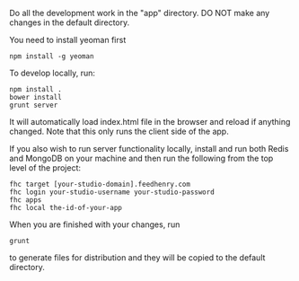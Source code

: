 Do all the development work in the "app" directory. DO NOT make any changes in the default directory.

You need to install yeoman first

    npm install -g yeoman

To develop locally, run:

    npm install .
    bower install
    grunt server

It will automatically load index.html file in the browser and reload if anything changed. Note that this only runs the client side of the app. 

If you also wish to run server functionality locally, install and run both Redis and MongoDB on your machine and then run the following from the top level of the project:

    fhc target [your-studio-domain].feedhenry.com
	fhc login your-studio-username your-studio-password
	fhc apps
    fhc local the-id-of-your-app

When you are finished with your changes, run

    grunt

to generate files for distribution and they will be copied to the default directory.
